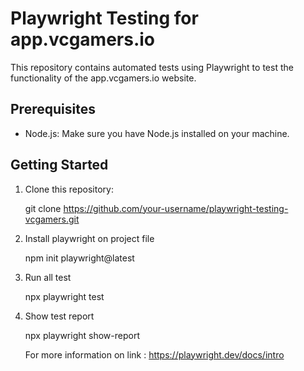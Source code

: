 # Playwright Testing for app.vcgamers.io

This repository contains automated tests using Playwright to test the functionality of the app.vcgamers.io website.

## Prerequisites

- Node.js: Make sure you have Node.js installed on your machine.

## Getting Started

1. Clone this repository:

     git clone https://github.com/your-username/playwright-testing-vcgamers.git
  
2. Install playwright on project file


      npm init playwright@latest
      
      
3. Run all test

      npx playwright test
      
      
4. Show test report

      npx playwright show-report
      
      
      For more information on link : https://playwright.dev/docs/intro

